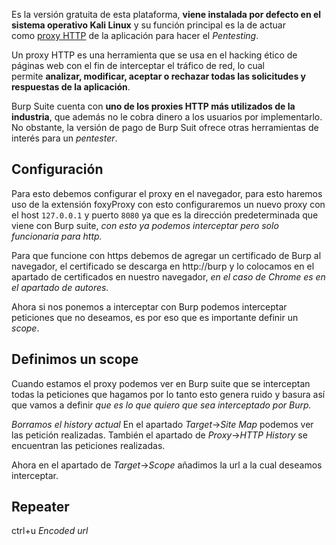 Es la versión gratuita de esta plataforma, **viene instalada por defecto en el sistema operativo Kali Linux** y su función principal es la de actuar como [proxy HTTP](https://keepcoding.io/blog/que-es-un-proxy-http/) de la aplicación para hacer el _Pentesting_.

Un proxy HTTP es una herramienta que se usa en el hacking ético de páginas web con el fin de interceptar el tráfico de red, lo cual permite **analizar, modificar, aceptar o rechazar todas las solicitudes y respuestas de la aplicación**.

Burp Suite cuenta con **uno de los proxies HTTP más utilizados de la industria**, que además no le cobra dinero a los usuarios por implementarlo. No obstante, la versión de pago de Burp Suit ofrece otras herramientas de interés para un _pentester_.

## Configuración 
Para esto debemos configurar el proxy en el navegador, para esto haremos uso de la extensión foxyProxy con esto configuraremos un nuevo proxy con el host `127.0.0.1` y puerto `8080` ya que es la dirección predeterminada que viene con Burp suite, *con esto ya podemos interceptar pero solo funcionaria para http.*

Para que funcione con https debemos de agregar un certificado de Burp al navegador, el certificado se descarga en 
http://burp y lo colocamos en el apartado de certificados en nuestro navegador, *en el caso de Chrome es en el apartado de autores.*

Ahora si nos ponemos a interceptar con Burp podemos interceptar peticiones que no deseamos, es por eso que es importante definir un *scope*.

## Definimos un scope
Cuando estamos el proxy podemos ver en Burp suite que se interceptan todas la peticiones que hagamos por lo tanto esto genera ruido y basura así que vamos a definir *que es lo que quiero que sea interceptado por Burp.*

*Borramos el history actual*
En el apartado *Target*->*Site Map* podemos ver las petición realizadas.
También el apartado de *Proxy*->*HTTP History* se encuentran las peticiones realizadas.

Ahora en el apartado de *Target*->*Scope* añadimos la url a la cual deseamos interceptar.

## Repeater

ctrl+u *Encoded url*








